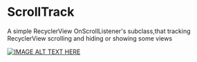 # ScrollTrack
A simple RecyclerView OnScrollListener's subclass,that tracking RecyclerView scrolling and hiding or showing some views



[![IMAGE ALT TEXT HERE](https://lh3.googleusercontent.com/-YIjbKsFv8GQ/VhpZNBYNm0I/AAAAAAAAEpg/Im5sVKbJGg8/w852-h1514/QQ20151011-0%25402x.png=108x192)](https://youtu.be/EfIEinYBpfI)
